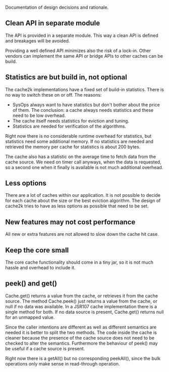 Documentation of design decisions and rationale.

## Clean API in separate module

The API is provided in a separate module. This way a clean API is defined and
breakages will be avoided.

Providing a well defined API minimizes also the risk of a lock-in. Other vendors
can implement the same API or bridge APIs to other caches can be build.

## Statistics are but build in, not optional

The cache2k implementations have a fixed set of build-in statistics. There is
no way to switch these on or off. The reasons:

* SysOps always want to have statistics but don't bother about the price of them.
  The conclusion: a cache always needs statistics and these need to be low overhead.
* The cache itself needs statistics for eviction and tuning.
* Statistics are needed for verification of the algorithms.

Right now there is no considerable runtime overhead for statistics, but
statistics need some additional memory. If no statistics are needed and
retrieved the memory per cache for statistics is about 200 bytes.

The cache also has a statistic on the average time to fetch data from the cache source.
We need on timer call anyways, when the data is requested, so a second one when it
finally is available is not much additional overhead.

## Less options

There are a lot of caches within our application. It is not possible to decide
for each cache about the size or the best eviction algorithm. The design of
cache2k tries to have as less options as possible that need to be set.

## New features may not cost performance

All new or extra features are not allowed to slow down the cache hit case.

## Keep the core small

The core cache functionality should come in a tiny jar, so it is not much
hassle and overhead to include it.

## peek() and get()

Cache.get() returns a value from the cache, or retrieves it from the cache source.
The method Cache.peek() just returns a value from the cache, or null if no
data was available. In a JSR107 cache implementation there is a single method for both. If no data source
is present, Cache.get() returns null for an unmapped value.

Since the caller intentions are different as well as different semantics are
needed it is better to split the two methods. The code inside the cache
is cleaner because the presence of the cache source does not need to be checked
to alter the semantics. Furthermore the behaviour of peek() may be useful if
a cache source is present.

Right now there is a getAll() but no corresponding peekAll(), since the bulk
operations only make sense in read-through operation.











